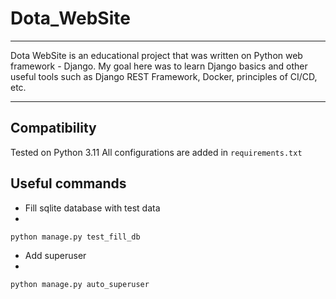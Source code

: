 # Dota_WebSite
___
Dota WebSite is an educational project that was written on Python web framework - Django. My goal here was to learn Django basics and other useful tools such as Django REST Framework, Docker, principles of CI/CD, etc.
___
## **Compatibility**
Tested on Python 3.11
All configurations are added in `requirements.txt`
## **Useful commands**
- Fill sqlite database with test data
- 
```python manage.py test_fill_db```
- Add superuser
- 
```python manage.py auto_superuser```
